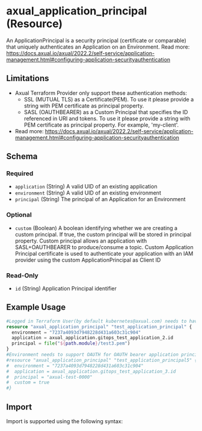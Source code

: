 # axual_application_principal (Resource)

An ApplicationPrincipal is a security principal (certificate or comparable) that uniquely authenticates an Application on an Environment. Read more: https://docs.axual.io/axual/2022.2/self-service/application-management.html#configuring-application-securityauthentication

## Limitations
- Axual Terraform Provider only support these authentication methods:
	- SSL (MUTUAL TLS) as a Certificate(PEM). To use it please provide a string with PEM certificate as principal property.
	- SASL (OAUTHBEARER) as a Custom Principal that specifies the ID referenced in URI and tokens. To use it please provide a string with PEM certificate as principal property. For example, 'my-client'.
- Read more: https://docs.axual.io/axual/2022.2/self-service/application-management.html#configuring-application-securityauthentication


<!-- schema generated by tfplugindocs -->
## Schema

### Required

- `application` (String) A valid UID of an existing application
- `environment` (String) A valid UID of an existing environment
- `principal` (String) The principal of an Application for an Environment

### Optional

- `custom` (Boolean) A boolean identifying whether we are creating a custom principal. If true, the custom principal will be stored in principal property.  Custom principal allows an application with SASL+OAUTHBEARER to produce/consume a topic. Custom Application Principal certificate is used to authenticate your application with an IAM provider using the custom ApplicationPrincipal as Client ID

### Read-Only

- `id` (String) Application Principal identifier

## Example Usage

```terraform
#Logged in Terraform User(by default kubernetes@axual.com) needs to have application admin rights(for create access request) and stream admin rights(for revoking access request) or be owner of the application and the stream (by being user in the same group as the application's and stream's owner group)
resource "axual_application_principal" "test_application_principal" {
  environment = "7237a4093d7948228d431a603c31c904"
  application = axual_application.gitops_test_application_2.id
  principal = file("${path.module}/test3.pem")
}
#Environment needs to support OAUTH for OAUTH bearer application principal to work
#resource "axual_application_principal" "test_application_principal5" {
#  environment = "7237a4093d7948228d431a603c31c904"
#  application = axual_application.gitops_test_application_3.id
#  principal = "axual-test-0000"
#  custom = true
#}
```

## Import

Import is supported using the following syntax: